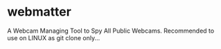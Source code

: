 # webmatter
A Webcam Managing Tool to Spy All Public Webcams. Recommended to use on LINUX as git clone only...
